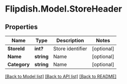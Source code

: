 # Flipdish.Model.StoreHeader
## Properties

Name | Type | Description | Notes
------------ | ------------- | ------------- | -------------
**StoreId** | **int?** | Store identifier | [optional] 
**Name** | **string** | Name | [optional] 
**Category** | **string** | Name | [optional] 

[[Back to Model list]](../README.md#documentation-for-models) [[Back to API list]](../README.md#documentation-for-api-endpoints) [[Back to README]](../README.md)

